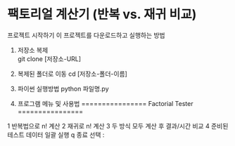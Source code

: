 # 팩토리얼 계산기 (반복 vs. 재귀 비교)
프로젝트 시작하기
이 프로젝트를 다운로드하고 실행하는 방법

1. 저장소 복제 \
git clone [저장소-URL]

2. 복제된 폴더로 이동
cd [저장소-폴더-이름]

3. 파이썬 실행방법
python 파일명.py

3. 프로그램 메뉴 및 사용법
================ Factorial Tester ================

1 반복법으로 n! 계산
2 재귀로 n! 계산
3 두 방식 모두 계산 후 결과/시간 비교
4 준비된 테스트 데이터 일괄 실행
q 종료
선택 : 
